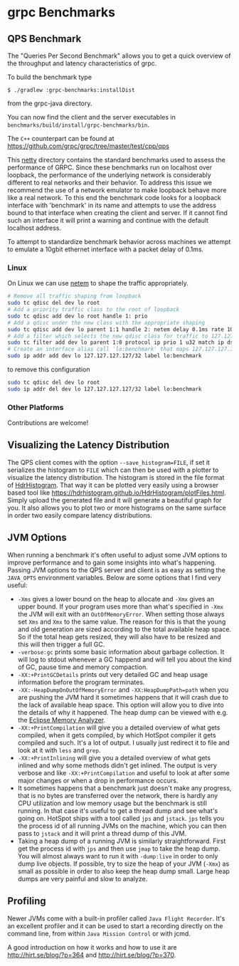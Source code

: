 grpc Benchmarks
==============================================

## QPS Benchmark

The "Queries Per Second Benchmark" allows you to get a quick overview of the throughput and latency characteristics of grpc.

To build the benchmark type

```  
$ ./gradlew :grpc-benchmarks:installDist  
```  

from the grpc-java directory.

You can now find the client and the server executables in `benchmarks/build/install/grpc-benchmarks/bin`.

The `C++` counterpart can be found at https://github.com/grpc/grpc/tree/master/test/cpp/qps

This [netty](https://github.com/RiyaTyagi/grpc-java/tree/master/benchmarks/src/jmh/java/io/grpc/benchmarks/netty) directory contains the standard benchmarks used to assess the performance of GRPC. Since these benchmarks run on localhost over loopback, the performance of the underlying network is considerably different to real networks and their behavior. To address this issue we recommend the use of a network emulator to make loopback behave more like a real network. To this end the benchmark code looks for a loopback interface with 'benchmark' in its name and attempts to use the address bound to that interface when creating the client and server. If it cannot find such an interface it
will print a warning and continue with the default localhost address.

To attempt to standardize benchmark behavior across machines we attempt to emulate a 10gbit ethernet interface with a packet delay of 0.1ms.

### Linux

On Linux we can use [netem](https://www.linuxfoundation.org/collaborate/workgroups/networking/netem)  to shape the traffic appropriately.

```sh
# Remove all traffic shaping from loopback
sudo tc qdisc del dev lo root
# Add a priority traffic class to the root of loopback
sudo tc qdisc add dev lo root handle 1: prio
# Add a qdisc under the new class with the appropriate shaping
sudo tc qdisc add dev lo parent 1:1 handle 2: netem delay 0.1ms rate 10gbit
# Add a filter which selects the new qdisc class for traffic to 127.127.127.127
sudo tc filter add dev lo parent 1:0 protocol ip prio 1 u32 match ip dst 127.127.127.127 flowid 2:1
# Create an interface alias call 'lo:benchmark' that maps 127.127.127.127 to loopback
sudo ip addr add dev lo 127.127.127.127/32 label lo:benchmark
```

to remove this configuration

```sh
sudo tc qdisc del dev lo root
sudo ip addr del dev lo 127.127.127.127/32 label lo:benchmark
```

### Other Platforms

Contributions are welcome!

## Visualizing the Latency Distribution

The QPS client comes with the option `--save_histogram=FILE`, if set it serializes the histogram to `FILE` which can then be used with a plotter to visualize the latency distribution. The histogram is stored in the file format of [HdrHistogram](https://hdrhistogram.org/). That way it can be plotted very easily using a browser based tool like https://hdrhistogram.github.io/HdrHistogram/plotFiles.html. Simply upload the generated file and it will generate a beautiful graph for you. It also allows you to plot two or more histograms on the same surface in order two easily compare latency distributions.

## JVM Options

When running a benchmark it's often useful to adjust some JVM options to improve performance and to gain some insights into what's happening. Passing JVM options to the QPS server and client is as easy as setting the `JAVA_OPTS` environment variables. Below are some options that I find very useful:
 - `-Xms` gives a lower bound on the heap to allocate and `-Xmx` gives an upper bound. If your program uses more than what's specified in `-Xmx` the JVM will exit with an `OutOfMemoryError`. When setting those always set `Xms` and `Xmx` to the same value. The reason for this is that the young and old generation are sized according to the total available heap space. So if the total heap gets resized, they will also have to be resized and this will then trigger a full GC.
 - `-verbose:gc` prints some basic information about garbage collection. It will log to stdout whenever a GC happend and will tell you about the kind of GC, pause time and memory compaction.
 - `-XX:+PrintGCDetails` prints out very detailed GC and heap usage information before the program terminates.
 - `-XX:-HeapDumpOnOutOfMemoryError` and `-XX:HeapDumpPath=path` when you are pushing the JVM hard it sometimes happens that it will crash due to the lack of available heap space. This option will allow you to dive into the details of why it happened. The heap dump can be viewed with e.g. the [Eclipse Memory Analyzer](https://eclipse.org/mat/).
 - `-XX:+PrintCompilation` will give you a detailed overview of what gets compiled, when it gets compiled, by which HotSpot compiler it gets compiled and such. It's a lot of output. I usually just redirect it to file and look at it with `less` and `grep`.
 - `-XX:+PrintInlining` will give you a detailed overview of what gets inlined and why some methods didn't get inlined. The output is very verbose and like `-XX:+PrintCompilation` and useful to look at after some major changes or when a drop in performance occurs.
 - It sometimes happens that a benchmark just doesn't make any progress, that is no bytes are transferred over the network, there is hardly any CPU utilization and low memory usage but the benchmark is still running. In that case it's useful to get a thread dump and see what's going on. HotSpot ships with a tool called `jps` and `jstack`. `jps` tells you the process id of all running JVMs on the machine, which you can then pass to `jstack` and it will print a thread dump of this JVM.
 - Taking a heap dump of a running JVM is similarly straightforward. First get the process id with `jps` and then use `jmap` to take the heap dump. You will almost always want to run it with `-dump:live` in order to only dump live objects. If possible, try to size the heap of your JVM (`-Xmx`) as small as possible in order to also keep the heap dump small. Large heap dumps are very painful and slow to analyze.

## Profiling

Newer JVMs come with a built-in profiler called `Java Flight Recorder`. It's an excellent profiler and it can be used to start a recording directly on the command line,  from within `Java Mission Control` or
with jcmd.

A good introduction on how it works and how to use it are http://hirt.se/blog/?p=364 and http://hirt.se/blog/?p=370.
